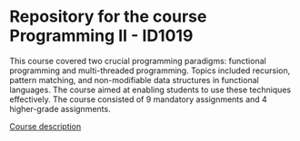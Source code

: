 <h1>Repository for the course Programming II - ID1019</h1>

<p>
This course covered two crucial programming paradigms: functional programming and multi-threaded programming. Topics included recursion, pattern matching, and non-modifiable data structures in functional languages. The course aimed at enabling students to use these techniques effectively. The course consisted of 9 mandatory assignments and 4 higher-grade assignments.
</p>

<a href="">Course description</a>

